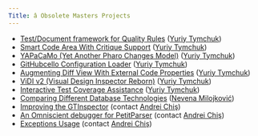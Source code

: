 ```yaml
---
Title: â Obsolete Masters Projects
---
```



-  [Test/Document framework for Quality Rules](%base_url%/wiki/projects/archive/test-document-quality-rules) ([Yuriy Tymchuk](%base_url%/staff/YuriyTymchuk))
-  [Smart Code Area With Critique Support](%base_url%/wiki/projects/mastersbachelorsprojects/obsolete/SmartCodeAreaWithCritiqueSupport) ([Yuriy Tymchuk](%base_url%/staff/YuriyTymchuk))
-  [YAPaCaMo (Yet Another Pharo Changes Model)](%base_url%/wiki/projects/mastersbachelorsprojects/obsolete/YAPaCaMo) ([Yuriy Tymchuk](%base_url%/staff/YuriyTymchuk))
-  [GitHubcello Configuration Loader](%base_url%/wiki/projects/mastersbachelorsprojects/obsolete/githubcelloConfigurationLoader) ([Yuriy Tymchuk](%base_url%/staff/YuriyTymchuk))
-  [Augmenting Diff View With External Code Properties](%base_url%/wiki/projects/mastersbachelorsprojects/obsolete/augmentingDiffWithExternalCodeProperties) ([Yuriy Tymchuk](%base_url%/staff/YuriyTymchuk))
-  [ViDI v2 (Visual Design Inspector Reborn)](%base_url%/wiki/projects/mastersbachelorsprojects/obsolete/ViDIv2) ([Yuriy Tymchuk](%base_url%/staff/YuriyTymchuk))
-  [Interactive Test Coverage Assistance](%base_url%/wiki/projects/mastersbachelorsprojects/obsolete/interactiveTestCoverageAssistance) ([Yuriy Tymchuk](%base_url%/staff/YuriyTymchuk))
-  [Comparing Different Database Technologies](%base_url%/wiki/projects/mastersbachelorsprojects/obsolete/comparingDifferentDatabaseTechnologies) ([Nevena Milojković](%base_url%/staff/Milojkovic))
-  [Improving the GTInspector](%base_url%/wiki/projects/mastersbachelorsprojects/obsolete/ImprovingGTInspector) (contact [Andrei Chiş](%base_url%/staff/andreichis))
-  [An Omniscient debugger for PetitParser](%base_url%/wiki/projects/mastersbachelorsprojects/obsolete/OmniscientPetitParserDebugger) (contact [Andrei Chiş](%base_url%/staff/andreichis))
-  [Exceptions Usage](%base_url%/wiki/projects/mastersbachelorsprojects/obsolete/ExceptionsUsage) (contact [Andrei Chiş](%base_url%/staff/andreichis))
